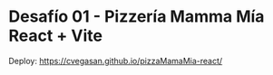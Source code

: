 # Desafío 01 - Pizzería Mamma Mía React + Vite

Deploy: https://cvegasan.github.io/pizzaMamaMia-react/
